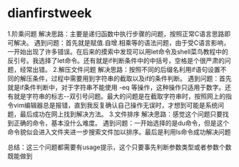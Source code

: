 # dianfirstweek
1.阶乘问题
解决思路：主要是递归函数中执行步骤的问题，按照正常C语言思路即可解决。
遇到问题：首先就是赋值.自增.相乘等的语法问题，由于受C语言影响，一开始出现了许多错误。在后来的摸索中发现可以用let命令及shell菜鸟教程中的反引号。我选择了let命令。还有就是if判断条件中的中括号，空格是个很严肃的问题，经常出错。
2.解压文件问题
解决思路：按照不同的后缀名利用if语句设置不同的解压条件，过程中需要用到字符串的截取以及if的条件判断。
遇到问题：首先就是if条件判断中，对于字符串不能使用 -eq 等操作，这种操作只适用于数字。还有就是字符串的标志--双引号问题。最大的问题是在截取字符串时，按照网上的指令vim编辑器总是报错，直到我反复确认自己操作无误时，才想到可能是系统问题，最后成功在网上找到解决方法。
3.文件排序
解决思路：感觉这个问题只要找到正确的命令，基本没什么难度。
遇到问题：一开始选择的是du命令，但是这个命令貌似会进入文件夹进一步搜索文件加以排序。最后是利用ls命令成功解决问题

总结：这三个问题都需要有usage提示，这个只要事先判断参数类型或者参数个数既能做到

